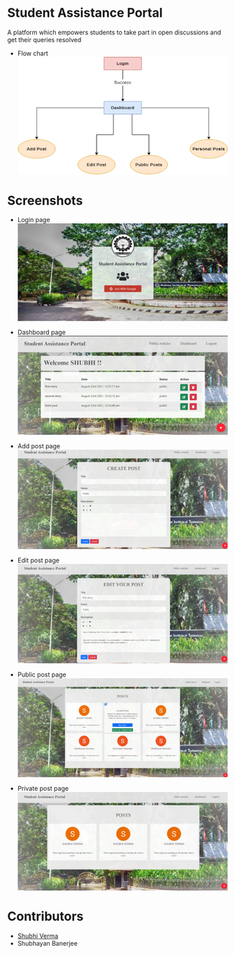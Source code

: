 # Student Assistance Portal
A platform which empowers students to take part in open discussions and get their queries resolved

* Flow chart
![Image of flow chart](./screenshots/flow_chart.png?raw=true)

# Screenshots

* Login page 
![Image of login](./screenshots/login.png?raw=true)

* Dashboard page
![Image of dashboard](./screenshots/dashboard.png?raw=true)

* Add post page
![Image of add post](./screenshots/add_posts.png?raw=true)

* Edit post page
![Image of edit post](./screenshots/edit_posts.png?raw=true)

* Public post page
![Image of public post](./screenshots/public_posts.png?raw=true)

* Private post page
![Image of private post](./screenshots/private_posts.png?raw=true)

# Contributors

* [Shubhi Verma](https://github.com/vshubhi612)
* Shubhayan Banerjee